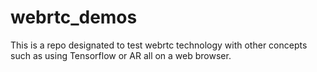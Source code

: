 # webrtc_demos
This is a repo designated to test webrtc technology with other concepts such as using Tensorflow or AR all on a web browser.
